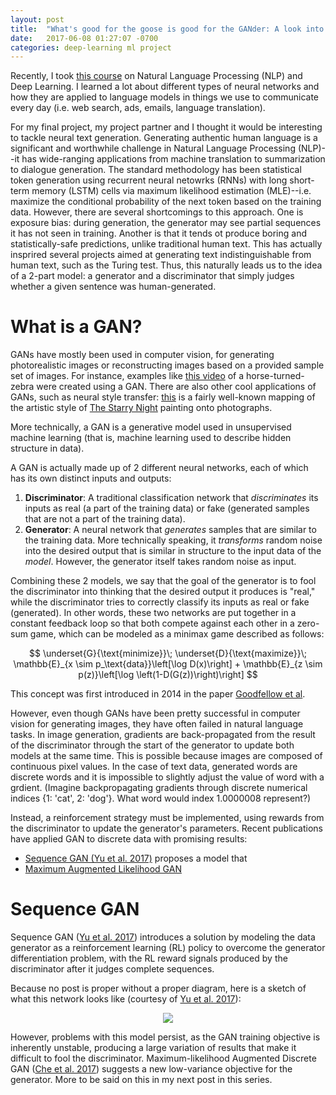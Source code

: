 ```yaml
---
layout: post
title:  "What's good for the goose is good for the GANder: A look into Generative Adversarial Networks for Neural Language Generation"
date:   2017-06-08 01:27:07 -0700
categories: deep-learning ml project
---
```


<script src="https://cdnjs.cloudflare.com/ajax/libs/mathjax/2.7.0/MathJax.js?config=TeX-AMS-MML_HTMLorMML" type="text/javascript"></script>

Recently, I took [this course](https://cs224n.stanford.edu) on Natural Language Processing (NLP) and Deep Learning. I learned a lot about different types of neural networks and how they are applied to language models in things we use to communicate every day (i.e. web search, ads, emails, language translation). 

For my final project, my project partner and I thought it would be interesting to tackle neural text generation. Generating authentic human language is a significant and worthwhile challenge in Natural Language Processing (NLP)--it has wide-ranging applications from machine translation to summarization to dialogue generation. The standard methodology has been statistical token generation using recurrent neural netowrks (RNNs) with long short-term memory (LSTM) cells via maximum likelihood estimation (MLE)--i.e. maximize the conditional probability of the next token based on the training data. However, there are several shortcomings to this approach. One is exposure bias: during generation, the generator may see partial sequences it has not seen in training. Another is that it tends ot produce boring and statistically-safe predictions, unlike traditional human text. This has actually insprired several projects aimed at generating text indistinguishable from human text, such as the Turing test. Thus, this naturally leads us to the idea of a 2-part model: a generator and a discriminator that simply judges whether a given sentence was human-generated.

# What is a GAN?

GANs have mostly been used in computer vision, for generating photorealistic images or reconstructing images based on a provided sample set of images. For instance, examples like [this video](https://twitter.com/goodfellow_ian/status/851124988903997440?lang=en) of a horse-turned-zebra were created using a GAN. There are also other cool applications of GANs, such as neural style transfer: [this](https://github.com/jcjohnson/neural-style) is a fairly well-known mapping of the artistic style of [The Starry Night](https://en.wikipedia.org/wiki/The_Starry_Night) painting onto photographs. 

More technically, a GAN is a generative model used in unsupervised machine learning (that is, machine learning used to describe hidden structure in data). 

A GAN is actually made up of 2 different neural networks, each of which has its own distinct inputs and outputs:
1. **Discriminator**: A traditional classification network that *discriminates* its inputs as real (a part of the training data) or fake (generated samples that are not a part of the training data).
2. **Generator**: A neural network that *generates* samples that are similar to the training data. More technically speaking, it *transforms* random noise into the desired output that is similar in structure to the input data of the *model*. However, the generator itself takes random noise as input. 

Combining these 2 models, we say that the goal of the generator is to fool the discriminator into thinking that the desired output it produces is "real," while the discriminator tries to correctly classify its inputs as real or fake (generated). In other words, these two networks are put together in a constant feedback loop so that both compete against each other in a zero-sum game, which can be modeled as a minimax game described as follows:  

$$
\underset{G}{\text{minimize}}\; \underset{D}{\text{maximize}}\; \mathbb{E}_{x \sim p_\text{data}}\left[\log D(x)\right] + \mathbb{E}_{z \sim p(z)}\left[\log \left(1-D(G(z))\right)\right]
$$

This concept was first introduced in 2014 in the paper [Goodfellow et al](https://arxiv.org/abs/1406.2661).


However, even though GANs have been pretty successful in computer vision for generating images, they have often failed in natural language tasks. In image generation, gradients are back-propagated from the result of the discriminator through the start of the generator to update both models at the same time. This is possible because images are composed of continuous pixel values. In the case of text data, generated words are discrete words and it is impossible to slightly adjust the value of word with a grdient. (Imagine backpropagating gradients through discrete numerical indices {1: 'cat', 2: 'dog'}. What word would index 1.0000008 represent?)


Instead, a reinforcement strategy must be implemented, using rewards from the discriminator to update the generator's parameters. Recent publications have applied GAN to discrete data with promising results:
  * [Sequence GAN (Yu et al. 2017)](https://arxiv.org/abs/1609.05473) proposes a model that 
  * [Maximum Augmented Likelihood GAN](https://arxiv.org/abs/1702.07983)

# Sequence GAN

Sequence GAN ([Yu et al. 2017][seq-gan]) introduces a solution by modeling the data generator as a reinforcement learning (RL) policy to overcome the generator differentiation problem, with the RL reward signals produced by the discriminator after it judges complete sequences.

Because no post is proper without a proper diagram, here is a sketch of what this network looks like (courtesy of [Yu et al. 2017][seq-gan]): 

<div style="text-align: center"><img src="https://raw.githubusercontent.com/LantaoYu/SeqGAN/master/figures/seqgan.png"></div>

However, problems with this model persist, as the GAN training objective is inherently unstable, producing a large variation of results that make it difficult to fool the discriminator. Maximum-likelihood Augmented Discrete GAN ([Che et al. 2017][mali-gan]) suggests a new low-variance objective for the generator. More to be said on this in my next post in this series.

<!---# Maximum Likelihood Augmented Discrete GAN

However, problems with this model persist, as the GAN training objective is inherently unstable, producing a large variation of results that make it difficult to fool the discriminator. Maximum-Likelihood Augmented Discrete GAN (Che at al. 2017) suggests a new low-variance objective for the generator, using a normalized reward signal from the discriminator that corresponds to log-likelihood. Our project explores both proposed implementations: we produce experimental results on both synthetic and real-world discrete datasets to explore the effectiveness of GAN over strong baselines.

# Final Thoughts?

Overall, despite the initially-steep learning curve, I really enjoyed working on this project. It was pretty cool that I got to work on cutting-edge research (and implement papers less than a week after they had been published no less!). 10/10 would definitely do again.-->

[seq-gan]: https://arxiv.org/abs/1609.05473
[mali-gan]: https://arxiv.org/abs/1702.07983
